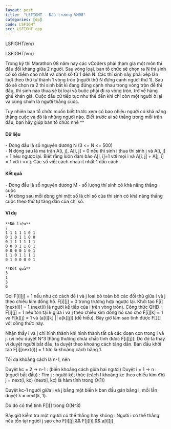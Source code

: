 ```yaml
---
layout: post
title:  "LSFIGHT - Đấu trường VM08"
categories: [dp]
code: LSFIGHT
src: LSFIGHT.cpp
---
```






LSFIGHT/en/)



LSFIGHT/vn/)

Trong kỳ thi Marathon 08 năm nay các vCoders phải tham gia một môn thi đấu đối kháng giữa 2 người. Sau vòng loại, ban tổ chức sẽ chọn ra N thí sinh có số điểm cao nhất và đánh số từ 1 đến N. Các thí sinh này phải xếp lần lượt theo thứ tự thành 1 vòng tròn (người thứ N đứng cạnh người thứ 1). Sau đó sẽ chọn ra 2 thí sinh bất kì đang đứng cạnh nhau trong vòng tròn để thi đấu, thí sinh nào thua sẽ bị loại và buộc phải đi ra vòng tròn, trở về hàng ghế khán giả. Cuộc đấu cứ tiếp tục như thế đến khi chỉ còn một người ở lại và cũng chính là người thắng cuộc.

Tuy nhiên ban tổ chức muốn biết trước xem có bao nhiêu người có khả năng thắng cuộc và đó là những người nào. Biết trước ai sẽ thắng trong mỗi trận đấu, bạn hãy giúp ban tổ chức nhé ^^

#### Dữ liệu

\- Dòng đầu là số nguyên dương N (3 <= N <= 500)  
\- N dòng sau là ma trận A\[i, j\], A\[i, j\] = 0 nếu thí sinh i thua thí sinh j và A\[i, j\] = 1 nếu ngược lại. Biết rằng luôn đảm bảo A\[i, i\]=1 với mọi i và A\[i, j\] + A\[j, i\] = 1 với i <> j. Các số viết cách nhau ít nhất 1 dấu cách.

#### Kết quả

\- Dòng đầu là số nguyên dương M - số lượng thí sinh có khả năng thắng cuộc  
\- M dòng sau mỗi dòng ghi một số là chỉ số của thí sinh có khả năng thắng cuộc theo thứ tự tăng dần của chỉ số.

#### Ví dụ

```
**Dữ liệu**
7
1 1 1 1 1 0 1
0 1 0 1 1 0 0
0 1 1 1 1 1 1
0 0 0 1 1 0 1
0 0 0 0 1 0 1
1 1 0 1 1 1 1
0 1 0 0 0 0 1

**Kết quả**
3
1
3
6

```

<!--more-->



Gọi F[i][j] = 1 nếu như có cách để i và j loại bỏ toàn bộ các đối thủ giữa i và j theo chiều kim đồng hồ. F[i][j] = 0 trong trường hợp ngược lại. Khởi tạo F[i][next(i)] = 1 (next(i) là người kế tiếp của i trên vòng tròn). Công thức QHĐ : F[i][j] = 1 nếu tồn tại k giữa i và j theo chiều kim đồng hồ sao cho F[i][k] = 1 và F[k][j] = 1 và (a[i][k] || a[k][j]) (dễ hiểu).  Bây giờ làm sao tính được F[][] với công thức này.

Nhận thấy i và j chỉ hình thành khi hình thành tất cả các đoạn con trong i và j. (vì nếu duyệt N^3 thông thường chưa chắc tính được F[i][j]). Do đó ta thay vì duyệt người bắt đầu, ta duyệt theo khoảng cách tăng dần. Ban đầu khởi tạo F[i][next(i)] = 1 tức là khoảng cách bằng 1.

Tối đa khoảng cách là n-1, nên 

Duyệt kc =  2 -> n-1 : (biến khoảng cách giữa hai người)
	Duyệt i = 1 -> n  : (người bắt đầu) :
		Tìm j : người kết thúc (cách I khoảng kc theo chiều kim đh)
			j = next(i, kc) (next(i, kc) là hàm tính trong O(1))

Duyệt kc-1 người giữa i và j bằng một biến k ban đầu gán bằng i, mỗi lần duyệt k = next(k, 1).

Do đó có thể tính F[][] trong O(N^3)

Bây giờ kiểm tra một người có thể thắng hay không : Người i có thể thắng nếu tồn tại người j sao cho F[i][j] && F[j][i] && a[i][j]
